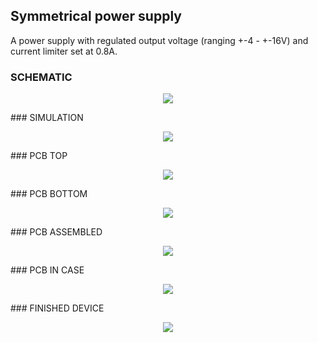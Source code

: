 ## Symmetrical power supply
A power supply with regulated output voltage (ranging +-4 - +-16V) and current limiter set at 0.8A.

### SCHEMATIC
<p align="center">
  <img src="pictures/Schematic.jpg"/>
</p>
### SIMULATION
<p align="center">
  <img src="pictures/Simulation.jpg"/>
</p>
### PCB TOP
<p align="center">
  <img src="pictures/IMG_20230114_225702.jpg" />
</p>
### PCB BOTTOM
<p align="center">
  <img src="pictures/IMG_20230114_225710.jpg"/>
</p>
### PCB ASSEMBLED
<p align="center">
  <img src="pictures/IMG_20230102_125102.jpg"/>
</p>
### PCB IN CASE
<p align="center">
  <img src="pictures/IMG_20230119_185508.jpg"/>
</p>
### FINISHED DEVICE
<p align="center">
  <img src="pictures/IMG_20230119_140449.jpg"/>
</p>

